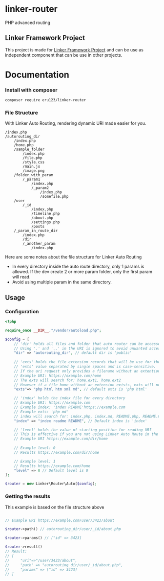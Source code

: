 # linker-router
PHP advanced routing
## Linker Framework Project
This project is made for [Linker Framework Project](https://github.com/eru123/linker) and can be use as independent component that can be use in other projects.
# Documentation
### Install with composer
```bash
composer require eru123/linker-router
```
### File Structure
With Linker Auto Routing, rendering dynamic URI made easier for you.
```
/index.php
/autorouting_dir
    /index.php
    /home.php
    /sample_folder
        /index.php
        /file.php
        /style.css
        /main.js
        /image.png
    /folder_with_param
        /_param1
            /index.php
            /_param2
                /index.php
                /somefile.php
    /user
        /_id
            /index.php
            /timeline.php
            /about.php
            /settings.php
            /posts
    /_param_in_route_dir
        /index.php
        /dir
        /_another_param
            /index.php
```
Here are some notes about the file structure for Linker Auto Routing
 - In every directory inside the auto route directory, only 1 params is allowed. If the dev create 2 or more param folder, only the first param will read.
 - Avoid using multiple param in the same directory.
## Usage
### Configuration
```php
<?php

require_once __DIR__."/vendor/autoload.php";

$config = [
    // 'dir' holds all files and folder that auto router can be accessed.
    // Using '.' and '..' in the URI is ignored to avoid unwanted access outside the routing dir.
    "dir" => "autorouting_dir", // default dir is 'public'
    
    // 'exts' holds the file extension records that will be use for the file search.
    // 'exts' value separated by single spaces and is case-sensitive.
    // If the uri request only provides a filename without an extention 'exts' magic occur.
    // Example URI: https://example.com/home
    // The exts will search for: home.ext1, home.ext2
    // However if a file home without an extension exists, exts will not execute
    "exts"=> "php html htm xml md", // default exts is 'php html' 

    // 'index' holds the index file for every directory
    // Example URI: https://example.com
    // Example index: 'index README'https://example.com
    // Example exts: 'php md'
    // index will search for: index.php, index.md, README.php, README.md
    "index" => "index readme README", // Default index is 'index'

    // 'level' holds the value of starting position for reading URI
    // This is effective if you are not using Linker Auto Route in the document root directory
    // Example URI https://example.com/dir/home
    
    // Example level: 0
    // Results https://example.com/dir/home

    // Example level: 1
    // Results https://example.com/home
    "level" => 0 // Default level is 0
];

$router = new Linker\Router\Auto($config);
```
### Getting the results
This example is based on the file structure above
```php

// Example URI https://example.com/user/3423/about

$router->path() // autorouting_dir/user/_id/about.php

$router->params() // ["id" => 3423]

$router->result() 
// Result: 
// [
//     "uri"=>"/user/3423/about",
//     "path" => "autorouting_dir/user/_id/about.php",
//     "params" => ["id" => 3423]
// ]

```